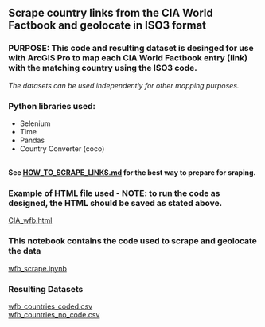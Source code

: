 ## Scrape country links from the CIA World Factbook and geolocate in ISO3 format
### PURPOSE: This code and resulting dataset is desinged for use with ArcGIS Pro to map each CIA World Factbook entry (link) with the matching country using the ISO3 code.
*The datasets can be used independently for other mapping purposes.*
### Python libraries used:
- Selenium
- Time
- Pandas
- Country Converter (coco)

\
**See [HOW_TO_SCRAPE_LINKS.md](HOW_TO_SCRAPE_LINKS.md) for the best way to prepare for sraping.**
### Example of HTML file used - NOTE: to run the code as designed, the HTML should be saved as stated above.
[CIA_wfb.html](https://github.com/samcor33/ostaGIS/main/CIA_world_fact_book_scraping/CIA_wfb.html)
### This notebook contains the code used to scrape and geolocate the data
[wfb_scrape.ipynb](https://github.com/samcor33/ostaGIS/main/CIA_world_fact_book_scraping/wfb_scrape.ipynb)
### Resulting Datasets
[wfb_countries_coded.csv](https://github.com/samcor33/ostaGIS/main/CIA_world_fact_book_scraping/wfb_countries_coded.csv)
<br>
[wfb_countries_no_code.csv](https://github.com/samcor33/ostaGIS/main/CIA_world_fact_book_scraping/wfb_countries_no_code.csv)
